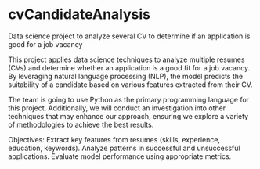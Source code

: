 # cvCandidateAnalysis
Data science project to analyze several CV to determine if an application is good for a job vacancy

This project applies data science techniques to analyze multiple resumes (CVs) and determine whether an application is a good fit for a job vacancy. By leveraging natural language processing (NLP), the model predicts the suitability of a candidate based on various features extracted from their CV.

The team is going to use Python as the primary programming language for this project. Additionally, we will conduct an investigation into other techniques that may enhance our approach, ensuring we explore a variety of methodologies to achieve the best results.

Objectives:
Extract key features from resumes (skills, experience, education, keywords).
Analyze patterns in successful and unsuccessful applications.
Evaluate model performance using appropriate metrics.
